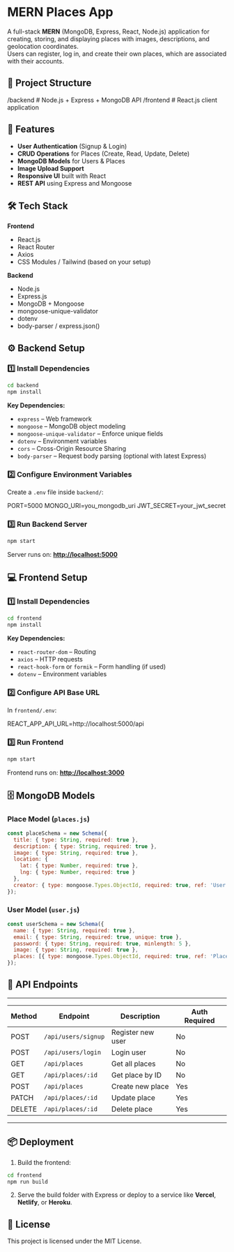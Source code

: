 # MERN Places App

A full-stack **MERN** (MongoDB, Express, React, Node.js) application for creating, storing, and displaying places with images, descriptions, and geolocation coordinates.  
Users can register, log in, and create their own places, which are associated with their accounts.


## 📂 Project Structure

/backend        # Node.js + Express + MongoDB API
/frontend       # React.js client application

## 🚀 Features

- **User Authentication** (Signup & Login)
- **CRUD Operations** for Places (Create, Read, Update, Delete)
- **MongoDB Models** for Users & Places
- **Image Upload Support**
- **Responsive UI** built with React
- **REST API** using Express and Mongoose

## 🛠 Tech Stack

**Frontend**
- React.js
- React Router
- Axios
- CSS Modules / Tailwind (based on your setup)

**Backend**
- Node.js
- Express.js
- MongoDB + Mongoose
- mongoose-unique-validator
- dotenv
- body-parser / express.json()

## ⚙ Backend Setup

### 1️⃣ Install Dependencies
```bash
cd backend
npm install
````

**Key Dependencies:**

* `express` – Web framework
* `mongoose` – MongoDB object modeling
* `mongoose-unique-validator` – Enforce unique fields
* `dotenv` – Environment variables
* `cors` – Cross-Origin Resource Sharing
* `body-parser` – Request body parsing (optional with latest Express)


### 2️⃣ Configure Environment Variables

Create a `.env` file inside `backend/`:

PORT=5000
MONGO_URI=you_mongodb_uri
JWT_SECRET=your_jwt_secret

### 3️⃣ Run Backend Server

```bash
npm start
```
Server runs on: **[http://localhost:5000](http://localhost:5000)**


## 💻 Frontend Setup

### 1️⃣ Install Dependencies

```bash
cd frontend
npm install
```

**Key Dependencies:**

* `react-router-dom` – Routing
* `axios` – HTTP requests
* `react-hook-form` or `formik` – Form handling (if used)
* `dotenv` – Environment variables

### 2️⃣ Configure API Base URL

In `frontend/.env`:

REACT_APP_API_URL=http://localhost:5000/api

### 3️⃣ Run Frontend

```bash
npm start
```

Frontend runs on: **[http://localhost:3000](http://localhost:3000)**

## 🗄 MongoDB Models

### **Place Model** (`places.js`)

```javascript
const placeSchema = new Schema({
  title: { type: String, required: true },
  description: { type: String, required: true },
  image: { type: String, required: true },
  location: {
    lat: { type: Number, required: true },
    lng: { type: Number, required: true }
  },
  creator: { type: mongoose.Types.ObjectId, required: true, ref: 'User' }
});
```

### **User Model** (`user.js`)

```javascript
const userSchema = new Schema({
  name: { type: String, required: true },
  email: { type: String, required: true, unique: true },
  password: { type: String, required: true, minlength: 5 },
  image: { type: String, required: true },
  places: [{ type: mongoose.Types.ObjectId, required: true, ref: 'Place' }]
});
```

## 🔗 API Endpoints
___________________________________________________________________
| Method | Endpoint            | Description       | Auth Required |
| ------ | ------------------- | ----------------- | ------------- |
| POST   | `/api/users/signup` | Register new user | No            |
| POST   | `/api/users/login`  | Login user        | No            |
| GET    | `/api/places`       | Get all places    | No            |
| GET    | `/api/places/:id`   | Get place by ID   | No            |
| POST   | `/api/places`       | Create new place  | Yes           |
| PATCH  | `/api/places/:id`   | Update place      | Yes           |
| DELETE | `/api/places/:id`   | Delete place      | Yes           |
____________________________________________________________________

## 📦 Deployment

1. Build the frontend:

```bash
cd frontend
npm run build
```

2. Serve the build folder with Express or deploy to a service like **Vercel**, **Netlify**, or **Heroku**.

## 📜 License

This project is licensed under the MIT License.

